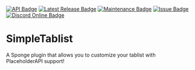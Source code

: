 [![API Badge](https://img.shields.io/badge/MC%20version-Sponge%20v7.2.0-blue?style=flat-square)](https://www.spongepowered.org/)
[![Latest Release Badge](https://img.shields.io/spiget/version/55489?label=latest%20release&style=flat-square)](https://ore.spongepowered.org/Fridtjof_DE/SimpleTablist)
[![Maintenance Badge](https://img.shields.io/maintenance/yes/2021?style=flat-square)]()
[![Issue Badge](https://img.shields.io/github/issues/Fridtjof-DE/SimpleTablist?style=flat-square)](https://github.com/Fridtjof-DE/SimpleTablist/issues)
[![Discord Online Badge](https://img.shields.io/discord/698210072899223642?style=flat-square)](https://discord.gg/fXHcmTq)
# SimpleTablist
 A Sponge plugin that allows you to customize your tablist with PlaceholderAPI support!
